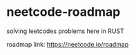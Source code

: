# neetcode-roadmap
solving leetcodes problems here in RUST

roadmap link: https://neetcode.io/roadmap

